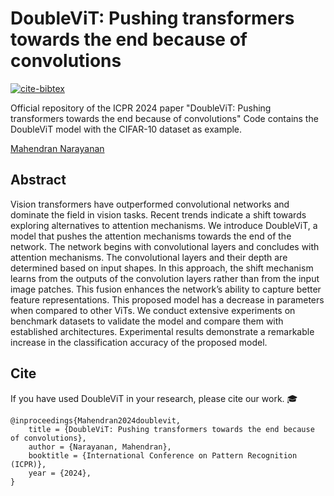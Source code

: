 # DoubleViT: Pushing transformers towards the end because of convolutions

[![cite-bibtex](https://img.shields.io/badge/Cite-BibTeX-1f425f.svg)](#cite) 

Official repository of the ICPR 2024 paper "DoubleViT: Pushing transformers towards the end because of convolutions"
Code contains the DoubleViT model with the CIFAR-10 dataset as example.

[Mahendran Narayanan](https://scholar.google.de/citations?user=c8subicAAAAJ)

## Abstract

Vision transformers have outperformed convolutional networks and dominate the field in vision tasks. Recent trends indicate a shift towards exploring alternatives to attention mechanisms. We introduce DoubleViT, a model that pushes the attention mechanisms towards the end of the network. The network begins with convolutional layers and concludes with attention mechanisms. The convolutional layers and their depth are determined based on input shapes. In this approach, the shift mechanism learns from the outputs of the convolution layers rather than from the input image patches. This fusion enhances the network’s ability to capture better feature representations. This proposed model has a decrease in parameters when compared to other ViTs. We conduct extensive experiments on benchmark datasets to validate the model and compare them with established architectures. Experimental results demonstrate a remarkable increase in the classification accuracy of the proposed model.


## Cite
If you have used DoubleViT in your research, please cite our work. 🎓

```
@inproceedings{Mahendran2024doublevit,
    title = {DoubleViT: Pushing transformers towards the end because of convolutions},
    author = {Narayanan, Mahendran},
    booktitle = {International Conference on Pattern Recognition (ICPR)},
    year = {2024},
}
```
